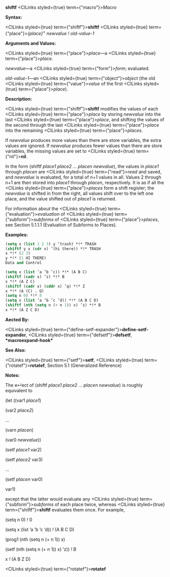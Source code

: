 **shiftf** <ClLinks styled={true} term={"macro"}><i>Macro</i></ClLinks> 



**Syntax:** 



<ClLinks styled={true} term={"shiftf"}><b>shiftf</b></ClLinks> <ClLinks styled={true} term={"place"}><i>\{place\}</i></ClLinks><sup>+</sup> *newvalue ! old-value-1* 



**Arguments and Values:** 



<ClLinks styled={true} term={"place"}><i>place</i></ClLinks>—a <ClLinks styled={true} term={"place"}><i>place</i></ClLinks>. 



*newvalue*—a <ClLinks styled={true} term={"form"}><i>form</i></ClLinks>; evaluated. 



*old-value-1*—an <ClLinks styled={true} term={"object"}><i>object</i></ClLinks> (the old <ClLinks styled={true} term={"value"}><i>value</i></ClLinks> of the first <ClLinks styled={true} term={"place"}><i>place</i></ClLinks>). 



**Description:** 



<ClLinks styled={true} term={"shiftf"}><b>shiftf</b></ClLinks> modifies the values of each <ClLinks styled={true} term={"place"}><i>place</i></ClLinks> by storing *newvalue* into the last <ClLinks styled={true} term={"place"}><i>place</i></ClLinks>, and shifting the values of the second through the last <ClLinks styled={true} term={"place"}><i>place</i></ClLinks> into the remaining <ClLinks styled={true} term={"place"}><i>places</i></ClLinks>. 



If *newvalue* produces more values than there are store variables, the extra values are ignored. If *newvalue* produces fewer values than there are store variables, the missing values are set to <ClLinks styled={true} term={"nil"}><b>nil</b></ClLinks>. 



In the form (shiftf *place1 place2* ... *placen newvalue*), the values in *place1* through *placen* are <ClLinks styled={true} term={"read"}><i>read</i></ClLinks> and saved, and *newvalue* is evaluated, for a total of n+1 values in all. Values 2 through n+1 are then stored into *place1* through *placen*, respectively. It is as if all the <ClLinks styled={true} term={"place"}><i>places</i></ClLinks> form a shift register; the *newvalue* is shifted in from the right, all values shift over to the left one place, and the value shifted out of *place1* is returned. 



For information about the <ClLinks styled={true} term={"evaluation"}><i>evaluation</i></ClLinks> of <ClLinks styled={true} term={"subform"}><i>subforms</i></ClLinks> of <ClLinks styled={true} term={"place"}><i>places</i></ClLinks>, see Section 5.1.1.1 (Evaluation of Subforms to Places). 



**Examples:**
```lisp
(setq x (list 1 2 3) y ’trash) *!* TRASH 
(shiftf y x (cdr x) ’(hi there)) *!* TRASH 
x *!* (2 3) 
y *!* (1 HI THERE) 
Data and Control 

(setq x (list ’a ’b ’c)) *!* (A B C) 
(shiftf (cadr x) ’z) *!* B 
x *!* (A Z C) 
(shiftf (cadr x) (cddr x) ’q) *!* Z 
x *!* (A (C) . Q) 
(setq n 0) *!* 0 
(setq x (list ’a ’b ’c ’d)) *!* (A B C D) 
(shiftf (nth (setq n (+ n 1)) x) ’z) *!* B 
x *!* (A Z C D) 
```
**Aected By:** 



<ClLinks styled={true} term={"define-setf-expander"}><b>define-setf-expander</b></ClLinks>, <ClLinks styled={true} term={"defsetf"}><b>defsetf</b></ClLinks>, **\*macroexpand-hook\*** 



**See Also:** 



<ClLinks styled={true} term={"setf"}><b>setf</b></ClLinks>, <ClLinks styled={true} term={"rotatef"}><b>rotatef</b></ClLinks>, Section 5.1 (Generalized Reference) 



**Notes:** 



The e↵ect of (shiftf *place1 place2* ... *placen newvalue*) is roughly equivalent to 



(let ((var1 *place1*) 



(var2 *place2*) 



... 



(varn *placen*) 



(var0 *newvalue*)) 



(setf *place1* var2) 



(setf *place2* var3) 



... 



(setf *placen* var0) 



var1) 



except that the latter would evaluate any <ClLinks styled={true} term={"subform"}><i>subforms</i></ClLinks> of each place twice, whereas <ClLinks styled={true} term={"shiftf"}><b>shiftf</b></ClLinks> evaluates them once. For example, 



(setq n 0) *!* 0 



(setq x (list ’a ’b ’c ’d)) *!* (A B C D) 



(prog1 (nth (setq n (+ n 1)) x) 



(setf (nth (setq n (+ n 1)) x) ’z)) *!* B 



x *!* (A B Z D) 







 



 



<ClLinks styled={true} term={"rotatef"}><b>rotatef</b></ClLinks> 




